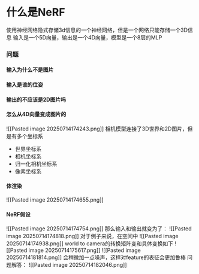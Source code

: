# 什么是NeRF

使用神经网络隐式存储3d信息的一个神经网络，但是一个网络只能存储一个3D信息
输入是一个5D向量，输出是一个4D向量，模型是一个8层的MLP
### 问题
#### 输入为什么不是图片
#### 输入是谁的位姿
#### 输出的不应该是2D图片吗
#### 怎么从4D向量变成图片的
![[Pasted image 20250714174243.png]]
相机模型连接了3D世界和2D图片，但是有多个坐标系
- 世界坐标系
- 相机坐标系
- 归一化相机坐标系
- 像素坐标系
#### 体渲染
![[Pasted image 20250714174655.png]]
#### NeRF假设
![[Pasted image 20250714174754.png]]
那么输入和输出就变为了：
![[Pasted image 20250714174818.png]]
对于例子来说，在空间中
![[Pasted image 20250714174938.png]]
world to camera的转换矩阵变和具体变换如下
![[Pasted image 20250714175617.png]]
![[Pasted image 20250714181814.png]]
会稍微加一点噪声，这样对feature的表征会更加鲁棒
问题解答：
![[Pasted image 20250714182046.png]]
